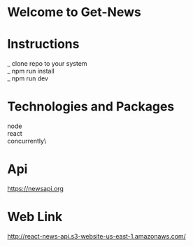 # Welcome to Get-News

# Instructions

_ clone repo to your system\
_ npm run install\
_ npm run dev

# Technologies and Packages

node\
react\
concurrently\

# Api 

https://newsapi.org

# Web Link

http://react-news-api.s3-website-us-east-1.amazonaws.com/